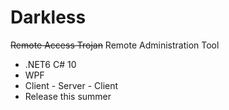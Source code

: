 # Darkless
~~Remote Access Trojan~~ Remote Administration Tool
- .NET6 C# 10
- WPF
- Client - Server - Client
- Release this summer
